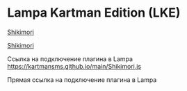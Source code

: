 # Lampa Kartman Edition (LKE)


[Shikimori](https://kartmansms.github.io/main/Shikimori.js)

[Shikimori]([https://kartmansms.github.io/main/Shikimori.js](https://kartmansms.github.io/main/Shikimori/Shikimori.js))


Ссылка на подключение плагина в Lampa https://kartmansms.github.io/main/Shikimori.js

Прямая ссылка на подключение плагина в Lampa
